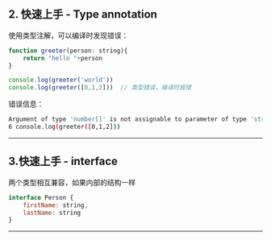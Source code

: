 
## 2. 快速上手 - Type annotation

使用类型注解，可以编译时发现错误：

```js
function greeter(person: string){
    return "hello "+person
}

console.log(greeter('world'))
console.log(greeter([0,1,2]))  // 类型错误，编译时报错
```

错误信息：

```sh
Argument of type 'number[]' is not assignable to parameter of type 'string'.
6 console.log(greeter([0,1,2]))
```
-----

## 3.快速上手 - interface

两个类型相互兼容，如果内部的结构一样

```javascript
interface Person {
    firstName: string,
    lastName: string
}

```
------


